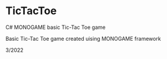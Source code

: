 # TicTacToe
C# MONOGAME basic Tic-Tac Toe game

Basic Tic-Tac Toe game created uising MONOGAME framework

3/2022
